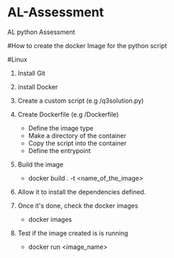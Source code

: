 # AL-Assessment
AL python Assessment 

#How to create the docker Image for the python script

#Linux
1. Install Git
2. install Docker
3. Create a custom script (e.g /q3solution.py)
4. Create Dockerfile (e.g /Dockerfile)
	-  Define the image type
	- Make a directory of the container
	-  Copy the script into the container
	- Define the entrypoint
	
5. Build the image
	- docker build . -t <name_of_the_image>

6. Allow it to install the dependencies defined.
7. Once it's done, check the docker images
	- docker images
8. Test if the image created is is running
	- docker run <image_name>